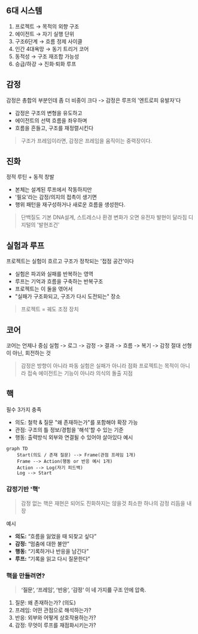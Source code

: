 
## 6대 시스템

1. 프로젝트       → 목적의 외향 구조
2. 에이전트       → 자기 실행 단위
3. 구조6단계      → 흐름 정제 사이클
4. 인간 4대욕망  → 동기 트리거 코어
5. 동적성         → 구조 재조합 가능성
6. 승급/하강     → 진화·퇴화 루프

## 감정
감정은 총합의 부분인데 좀 더 비중이 크다
-> 감정은 루프의 '엔트로피 유발자'다

- 감정은 구조의 변형을 유도하고
- 에이전트의 선택 흐름을 좌우하며
- 흐름을 흔들고, 구조를 재정렬시킨다

> 구조가 프레임이라면, 감정은 프레임을 움직이는 중력장이다.

## 진화
정적 루틴 + 동적 창발
- 본체는 설계된 루프에서 작동하지만
- '필요'라는 감정/의지의 접촉이 생기면
- 행위 패턴을 재구성하거나 새로운 흐름을 생성한다.

> 단백질도 기본 DNA설계, 스트레스나 환경 변화가 오면 유전자 발현이 달라짐
> 디지털의 '발현조건'

## 실험과 루프
프로젝트는 실험이 흐르고 구조가 정착되는 '접점 공간'이다
- 실험은 파괴와 실패를 반복하는 영역
- 루프는 기억과 흐름을 구축하는 반복구조
- 프로젝트는 이 둘을 엮어서
- "실패가 구조화되고, 구조가 다시 도전되는" 장소

> 프로젝트 = 궤도 조정 장치

## 코어
코어는 언제나 중심
실험 -> 로그 -> 감정 -> 결과 -> 흐름 -> 복기 -> 감정
절대 선형이 아닌, 회전하는 것

> 감정은 방향이 아니라 파동
> 실험은 실패가 아니라 점화
> 프로젝트는 목적이 아니라 접속
> 에이전트는 기능이 아니라 의식의 돌출 지점

## 핵
필수 3가지 충족

- 의도: 철학 & 질문 "왜 존재하는가"를 포함해야 확장 가능
- 관점: 구조의 틀 정보/경험을 '해석'할 수 있는 기준
- 행동: 출력방식 외부와 연결될 수 있어야 살아있다
예시
```mermaid
graph TD
    Start(의도 / 존재 질문) --> Frame(관점 프레임 1개)
    Frame --> Action(행동 or 반응 예시 1개)
    Action --> Log(자기 피드백)
    Log --> Start
```

### 감정기반 '핵'
> 감정 없는 핵은 재현은 되어도 진화하지는 않을것
> 최소한 하나의 감정 리듬을 내장

예시
- **의도:** “흐름을 잃었을 때 되찾고 싶다”
- **감정:** “멈춤에 대한 불안”
- **행동:** “기록하거나 반응을 남긴다”
- **루프:** “기록을 읽고 다시 질문한다”

### 핵을 만들려면?

> **‘질문’, ‘프레임’, ‘반응’, ‘감정’ 이 네 가지를 구조 안에 압축.**

1. 질문: 왜 존재하는가? (의도)
2. 프레임: 어떤 관점으로 해석하는가?
3. 반응: 외부와 어떻게 상호작용하는가?
4. 감정: 무엇이 루프를 재점화시키는가?

